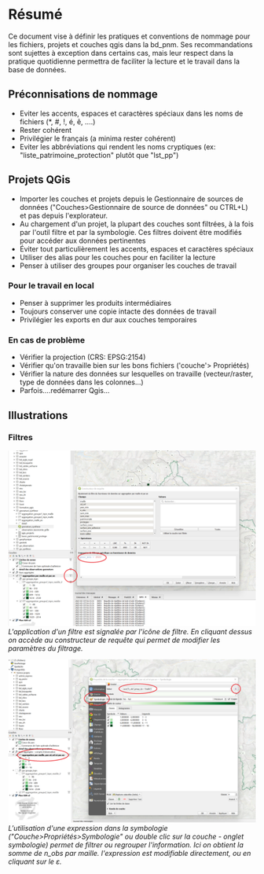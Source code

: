 # Résumé

Ce document vise à définir les pratiques et conventions de nommage pour les fichiers, projets  et couches qgis dans la bd_pnm.
Ses recommandations sont sujettes à exception dans certains cas, mais leur respect dans la pratique quotidienne permettra de 
faciliter la lecture et le travail dans la base de données.

## Préconnisations de nommage
 - Eviter les accents, espaces et caractères spéciaux dans les noms de fichiers (*, #, !, é, ê, ....)
 - Rester cohérent
 - Privilégier le français (a minima rester cohérent)
 - Eviter les abbréviations qui rendent les noms cryptiques (ex: "liste_patrimoine_protection" plutôt que "lst_pp")

## Projets QGis
 - Importer les couches et projets depuis le Gestionnaire de sources de données ("Couches>Gestionnaire de source de données" ou CTRL+L)
 et pas depuis l'explorateur.
 - Au chargement d'un projet, la plupart des couches sont filtrées, à la fois par l'outil filtre et par la symbologie. Ces filtres doivent être modifiés pour accéder aux données pertinentes
 - Éviter tout particulièrement les accents, espaces et caractères spéciaux
 - Utiliser des alias pour les couches pour en faciliter la lecture
 - Penser à utiliser des groupes pour organiser les couches de travail
 
### Pour le travail en local
 - Penser à supprimer les produits intermédiaires
 - Toujours conserver une copie intacte des données de travail
 - Privilégier les exports en dur aux couches temporaires
 
### En cas de problème
 - Vérifier la projection (CRS: EPSG:2154)
 - Vérifier qu'on travaille bien sur les bons fichiers ('couche'> Propriétés)
 - Vérifier la nature des données sur lesquelles on travaille (vecteur/raster, type de données dans les colonnes...)
 - Parfois....redémarrer Qgis...





 ## Illustrations

 ### Filtres

 ![](./img/filtre_couche.png)
*L'application d'un filtre est signalée par l'icône de filtre. En cliquant dessus on accède au constructeur de requête qui 
permet de modifier les paramètres du filtrage.*


 ![](./img/filtre_symbologie.png)
*L'utilisation d'une expression dans la symbologie ("Couche>Propriétés>Symbologie" ou double clic sur la couche - onglet symbologie) 
permet de filtrer ou regrouper l'information. Ici on obtient la somme de n_obs par maille. l'expression est modifiable directement, ou 
en cliquant sur le ε.*

